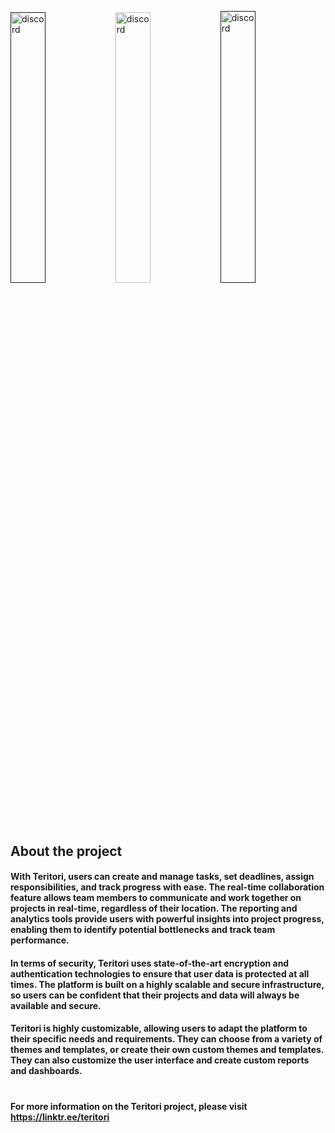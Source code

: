 
[<img src='https://user-images.githubusercontent.com/83868103/215572894-9ec38124-2d2b-4e48-9a29-5ca68fbc2614.png' alt='discord'  width='33.3%'>]()[<img src='https://user-images.githubusercontent.com/83868103/215572987-55c89326-4201-41df-a21a-dde97ebd1280.png' alt='discord'  width='33.3%'>](https://restake.app/teritori/torivaloper1qy38xmcrnht0kt5c5fryvl8llrpdwer6atxj5u/stake)[<img src='https://user-images.githubusercontent.com/83868103/215573016-93348857-c5f8-4480-a22e-3d6c9ab94444.png' alt='discord'  width='33.39%'>]()

## About the project
#### With Teritori, users can create and manage tasks, set deadlines, assign responsibilities, and track progress with ease. The real-time collaboration feature allows team members to communicate and work together on projects in real-time, regardless of their location. The reporting and analytics tools provide users with powerful insights into project progress, enabling them to identify potential bottlenecks and track team performance. 


#### In terms of security, Teritori uses state-of-the-art encryption and authentication technologies to ensure that user data is protected at all times. The platform is built on a highly scalable and secure infrastructure, so users can be confident that their projects and data will always be available and secure.

#### Teritori is highly customizable, allowing users to adapt the platform to their specific needs and requirements. They can choose from a variety of themes and templates, or create their own custom themes and templates. They can also customize the user interface and create custom reports and dashboards.
#
#### For more information on the Teritori project, please visit https://linktr.ee/teritori
